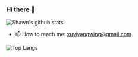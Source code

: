 ### Hi there 👋

![Shawn's github stats](https://github-readme-stats.vercel.app/api?username=InfiniteXyy)

- 📫 How to reach me: xuyiyangwing@gmail.com

![Top Langs](https://github-readme-stats.vercel.app/api/top-langs/?username=InfiniteXyy&hide=html&layout=compact)
